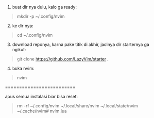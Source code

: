 1. buat dir nya dulu, kalo ga ready:

> mkdir -p ~/.config/nvim

2. ke dir nya:

> cd ~/.config/nvim

3. download reponya, karna pake titik di akhir, jadinya dir starternya ga ngikut:

> git clone https://github.com/LazyVim/starter .

4. buka nvim:

> nvim

=========================

apus semua instalasi biar bisa reset:

> rm -rf ~/.config/nvim ~/.local/share/nvim ~/.local/state/nvim ~/.cache/nvim# nvim.lua
